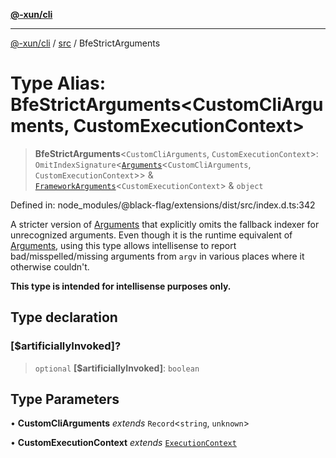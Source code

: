 [**@-xun/cli**](../../README.md)

***

[@-xun/cli](../../README.md) / [src](../README.md) / BfeStrictArguments

# Type Alias: BfeStrictArguments\<CustomCliArguments, CustomExecutionContext\>

> **BfeStrictArguments**\<`CustomCliArguments`, `CustomExecutionContext`\>: `OmitIndexSignature`\<[`Arguments`](Arguments.md)\<`CustomCliArguments`, `CustomExecutionContext`\>\> & [`FrameworkArguments`](FrameworkArguments.md)\<`CustomExecutionContext`\> & `object`

Defined in: node\_modules/@black-flag/extensions/dist/src/index.d.ts:342

A stricter version of [Arguments](Arguments.md) that explicitly omits the fallback
indexer for unrecognized arguments. Even though it is the runtime equivalent
of [Arguments](Arguments.md), using this type allows intellisense to report
bad/misspelled/missing arguments from `argv` in various places where it
otherwise couldn't.

**This type is intended for intellisense purposes only.**

## Type declaration

### \[$artificiallyInvoked\]?

> `optional` **\[$artificiallyInvoked\]**: `boolean`

## Type Parameters

• **CustomCliArguments** *extends* `Record`\<`string`, `unknown`\>

• **CustomExecutionContext** *extends* [`ExecutionContext`](ExecutionContext.md)

